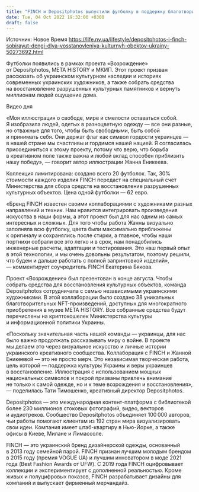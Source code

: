 ```yaml
---
title: "FINCH и Depositphotos выпустили футболку в поддержку благотворительного NFT-проекта"
date: Tue, 04 Oct 2022 19:32:00 +0300
draft: false
---
```

Источник: Новое Время https://life.nv.ua/lifestyle/depositphotos-i-finch-sobirayut-dengi-dlya-vosstanovleniya-kulturnyh-obektov-ukrainy-50273692.html


Футболки появились в рамках проекта «Возрождение» от Depositphotos, META HISTORY и МКИП. Этот проект призван рассказать об украинском культурном наследии и историях современных украинских художников, а также собрать средства на восстановление разрушенных культурных памятников и вернуть миллионам людей ощущение дома.

 Видео дня   

«Моя иллюстрация о свободе, мире и смелости оставаться собой. Я изобразила людей, одетых в разноцветную одежду — все они разные, но отважные для того, чтобы быть свободными, быть собой и принимать себя. Они держат флаг как символ гордости украинцев — в нашей стране мы счастливы и гордимся нашей нацией. Я согласилась присоединиться к этому проекту, потому что верю, что борьба в креативном поле также важна и любой вклад способен приблизить нашу победу», — говорит автор иллюстрации Жанна Еникеева.

Коллекция лимитирована: создано всего 20 футболок. Так, 30% стоимости каждого изделия FINCH передаст на специальный счет Министерства для сбора средств на восстановление разрушенных культурных объектов. Цена одной футболки — 62 евро.

«Бренд FINCH известен своими коллаборациями с художниками разных направлений и техник. Нам нравится интегрировать произведения искусства в наши формы, а этот проект был для нас одним из самых интересных и сложных. Для того чтобы работа Жанны визуально заполняла всю футболку, цвета были максимально приближены к оригиналу и сохранялись после стирки, а главное, чтобы наши портнихи собрали все это легко и в срок, нам понадобились инженерные расчеты, адаптации и тестирования. Это наш первый опыт в этой технологии, и мы очень довольны результатом, поэтому решили, что будем и дальше работать с полной запринтовкой изделий», — комментирует соучредитель FINCH Екатерина Бякова.

Проект «Возрождение» был презентован в конце августа. Чтобы собрать средства для восстановления культурных объектов, команда Depositphotos сотрудничала с семью независимыми украинскими художниками. В этой коллаборации было создано 38 уникальных благотворительных NFT-произведений, доступных для многократного приобретения в музее META HISTORY. Все собранные средства будут перечислены на криптокошелек Министерства культуры и информационной политики Украины.

«Поскольку значительная часть нашей команды — украинцы, для нас было важно продолжать рассказывать миру о войне. В проекте мы делаем это через визуальное искусство и личные истории украинского креативного сообщества. Коллаборация с FINCH и Жанной Еникеевой — это не просто мерч. Это независимая творческая работа, цель которой — поддержка культуры Украины и веры украинцев в восстановление. Иллюстрация с использованием мощных национальных символов и покрой призваны привлечь внимание не только к самой одежде, но и к теме возрождения и восстановления», — поделилась Тати Тимошенко, креативный директор Depositphotos.

Depositphotos — это международная контент-платформа с библиотекой более 230 миллионов стоковых фотографий, видео, векторов и аудиотреков. Сообщество Depositphotos объединяет 100 000 авторов, чьи работы помогают клиентам из 192 стран мира визуализировать свои идеи. Компания имеет штаб-квартиру в Нью-Йорке, а также офисы в Киеве, Милане и Лимассоле.

FINCH — это украинский бренд дизайнерской одежды, основанный в 2013 году семейной парой. FINCH признан лучшим молодым брендом в 2015 году (премия VOGUE UA) и лучшим инноватором в моде 2021 года (Best Fashion Awards от UFW). С 2019 года FINCH оцифровывает коллекции и экспериментирует с дополненной реальностью. Кроме живых и полуцифровых показов, FINCH разрабатывает дизайны для компаний и выпускает фирменный мерчандайз.
